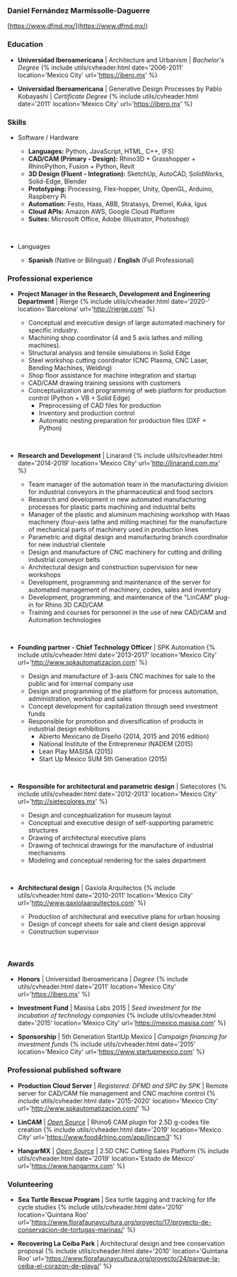 ### Daniel Fernández Marmissolle-Daguerre

<!-- I specialize in the design and programming of parametric structures, software development and automated machinery manufacturing -->

<i class="fas fa-link"></i> [https://www.dfmd.mx/](https://www.dfmd.mx/)

### Education

  - **Universidad Iberoamericana** | Architecture and Urbanism | *Bachelor's Degree*
  {% include utils/cvheader.html date='2006-2011' location='Mexico City' url='https://ibero.mx' %}

  - **Universidad Iberoamericana** | Generative Design Processes by Pablo Kobayashi | *Certificate Degree*
  {% include utils/cvheader.html date='2011' location='Mexico City' url='https://ibero.mx' %}

### Skills

- Software / Hardware
  - **Languages:** Python, JavaScript, HTML, C++, (FS)
  - **CAD/CAM (Primary - Design):** Rhino3D + Grasshopper + RhinoPython, Fusion + Python, Revit
  - **3D Design (Fluent - Integration):** SketchUp, AutoCAD, SolidWorks, Solid-Edge, Blender
  - **Prototyping:** Processing, Flex-hopper, Unity, OpenGL, Arduino, Raspberry Pi
  - **Automation:** Festo, Haas, ABB, Stratasys, Dremel, Kuka, Igus
  - **Cloud APIs:** Amazon AWS, Google Cloud Platform
  - **Suites:** Microsoft Office, Adobe (Illustrator, Photoshop)
  <p class='blank-space'>&nbsp;</p>

- Languages
  - **Spanish** (Native or Bilingual) / **English** (Full Professional)

### Professional experience

  - **Project Manager in the Research, Development and Engineering Department** | Rierge
{% include utils/cvheader.html date='2020-' location='Barcelona' url='http://rierge.com' %}

    - Conceptual and executive design of large automated machinery for specific industry.
    - Machining shop coordinator (4 and 5 axis lathes and milling machines).
    - Structural analysis and tensile simulations in Solid Edge
    - Steel workshop cutting coordinator (CNC Plasma, CNC Laser, Bending Machines, Welding)
    - Shop floor assistance for machine integration and startup
    - CAD/CAM drawing training sessions with customers
    - Conceptualization and programming of web platform for production control (Python + VB + Solid Edge)
      - Preprocessing of CAD files for production
      - Inventory and production control
      - Automatic nesting preparation for production files (DXF + Python)   
      <p class='blank-space'>&nbsp;</p>

  - **Research and Development** | Linarand
  {% include utils/cvheader.html date='2014-2019' location='Mexico City' url='http://linarand.com.mx' %}

    - Team manager of the automation team in the manufacturing division for industrial conveyors in the pharmaceutical and food sectors
    - Research and development in new automated manufacturing processes for plastic parts machining and industrial belts
    - Manager of the plastic and aluminum machining workshop with Haas machinery (four-axis lathe and milling machine) for the manufacture of mechanical parts of machinery used in production lines
    - Parametric and digital design and manufacturing branch coordinator for new industrial clientele
    - Design and manufacture of CNC machinery for cutting and drilling industrial conveyor belts
    - Architectural design and construction supervision for new workshops
    - Development, programming and maintenance of the server for automated management of machinery, codes, sales and inventory
    - Development, programming, and maintenance of the "LinCAM" plug-in for Rhino 3D CAD/CAM
    - Training and courses for personnel in the use of new CAD/CAM and Automation technologies
    <p class='blank-space'>&nbsp;</p>

  - **Founding partner - Chief Technology Officer** | SPK Automation
    {% include utils/cvheader.html date='2013-2017' location='Mexico City' url='http://www.spkautomatizacion.com' %}

    - Design and manufacture of 3-axis CNC machines for sale to the public and for internal company use
    - Design and programming of the platform for process automation, administration, workshop and sales
    - Concept development for capitalization through seed investment funds
    - Responsible for promotion and diversification of products in industrial design exhibitions
      - Abierto Mexicano de Diseño (2014, 2015 and 2016 edition)
      - National Institute of the Entrepreneur INADEM (2015)
      - Lean Play MASISA (2015)
      - Start Up Mexico SUM 5th Generation (2015)
      <p class='blank-space'>&nbsp;</p>

  - **Responsible for architectural and parametric design** | Sietecolores
    {% include utils/cvheader.html date='2012-2013' location='Mexico City' url='http://sietecolores.mx' %}

      - Design and conceptualization for museum layout
      - Conceptual and executive design of self-supporting parametric structures
      - Drawing of architectural executive plans
      - Drawing of technical drawings for the manufacture of industrial mechanisms
      - Modeling and conceptual rendering for the sales department
      <p class='blank-space'>&nbsp;</p>

  - **Architectural design** | Gaxiola Arquitectos
    {% include utils/cvheader.html date='2010-2011' location='Mexico City' url='http://www.gaxiolaarquitectos.com' %}

      - Production of architectural and executive plans for urban housing
      - Design of concept sheets for sale and client design approval
      - Construction supervisor
      <p class='blank-space'>&nbsp;</p>

### Awards

  -  **Honors** | Universidad Iberoamericana | *Degree*
    {% include utils/cvheader.html date='2011' location='Mexico City' url='https://ibero.mx' %}

  - **Investment Fund** | Masisa Labs 2015 | *Seed investment for the incubation of technology companies*
    {% include utils/cvheader.html date='2015' location='Mexico City' url='https://mexico.masisa.com' %}

  -  **Sponsorship** | 5th Generation StartUp Mexico | *Campaign financing for investment funds*
    {% include utils/cvheader.html date='2015' location='Mexico City' url='https://www.startupmexico.com' %}

### Professional published software

  - **Production Cloud Server** | *Registered: DFMD and SPC by SPK* |  Remote server for CAD/CAM file management and CNC machine control
    {% include utils/cvheader.html date='2015-2020' location='Mexico City' url='http://www.spkautomatizacion.com/' %}   

  - **LinCAM** | [*Open Source*](https://github.com/dfmdmx/Rhino_LinCAM3) | Rhino6 CAM plugin for 2.5D g-codes file creation
    {% include utils/cvheader.html date='2019' location='Mexico City' url='https://www.food4rhino.com/app/lincam3' %}

  - **HangarMX** | [*Open Source*](https://github.com/dfmdmx/dfmdmx.store.io) | 2.5D CNC Cutting Sales Platform
    {% include utils/cvheader.html date='2019' location='Estado de México' url='https://www.hangarmx.com' %}

### Volunteering

  - **Sea Turtle Rescue Program** | Sea turtle tagging and tracking for life cycle studies
    {% include utils/cvheader.html date='2010' location='Quintana Roo' url='https://www.florafaunaycultura.org/proyecto/17/proyecto-de-conservacion-de-tortugas-marinas/' %}

  - **Recovering La Ceiba Park** | Architectural design and tree conservation proposal
    {% include utils/cvheader.html date='2010' location='Quintana Roo' url='https://www.florafaunaycultura.org/proyecto/24/parque-la-ceiba-el-corazon-de-playa/' %}

